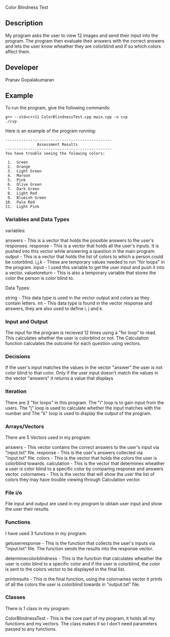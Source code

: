 Color Blindness Test

## Description

My program asks the user to view 12 images and send their input into the program. The program then evaluate their answers with the correct answers and lets the user know wheather they are colorblind and if so which colors affect them.

## Developer

Pranav Gopalakumaran

## Example

To run the program, give the following commands:

```
g++ --std=c++11 ColorBlindnessTest.cpp main.cpp -o cvp
./cvp
```

Here is an example of the program running:

```
-----------------------------------------------
              Assessment Results
-----------------------------------------------
You have trouble seeing the folowing colors: 

 1.  Green
 2.  Orange
 3.  Light Green
 4.  Maroon
 5.  Pink
 6.  Olive Green
 7.  Dark Green
 8.  Light Red
 9.  Blueish Green
10.  Pale Red
11.  Light Pink

```


### Variables and Data Types

 variables:

  answers - This is a vector that holds the possible answers to the user's responses.
  response - This is a vector that holds all the user's inputs. It is pushed into this vector while answering a question in the main program.
  output - This is a vector that holds the list of colors to which a person could be colorblind.
  i,j,k - These are temporary values needed to run "for loops" in the program.
  input - I used this variable to get the user input and push it into a vector.
  valuetoreturn - This is also a temporary variable that stores the color the person is color blind to.
  

 Data Types:

  string - This data type is used in the vector output and colors as they contain letters.
  int - This data type is found in the vector response and answers, they are also used to define i, j and k.


### Input and Output

The input for the program is recieved 12 times using a "for loop" to read. This calculates whether the user is colorblind or not. The Calculation function calculates the outcome for each question using vectors.

### Decisions

If the user's input matches the values in the vector "answer" the user is not color blind to that color. Only if the user input doesn't match the values in the vector "answers" it returns a value that displays 

### Iteration

There are 3 "for loops" in this program. The "i" loop is to gain input from the users.
The "j" loop is used to calculate whether the input matches with the number and The "k" loop is used to display the output of the program.

### Arrays/Vectors

There are 5 Vectors used in my program:

answers - This vector contains the correct answers to the user's input via "input.txt" file.
response - This is the user's answers collected via "input.txt" file.
colors - This is the vector that holds the colors the user is colorblind towards.
calculation - This is the vector that determines wheather a user is color blind to a specific color by comparing response and answers vector.
colornames - This is the vector that will show the user the list of colors they may have trouble viewing through Calculation vector. 

### File i/o

File input and output are used in my program to obtain user input and show the user their results. 


### Functions

I have used 3 functions in my program:

getuserresponse - This is the function that collects the user's inputs via "input.txt" file. The function sends the results into the response vector.

determinecolorblindness - This is the function that calculates wheather the user is color blind to a specific color and if the user is colorblind, the color is sent to the colors vector to be displayed in the final list. 

printresults - This is the final function, using the colornames vector it prints of all the colors the user is colorblind towards in "output.txt" file.


### Classes
There is 1 class in my program:

ColorBlindnessTest - This is the core part of my program, it holds all my functions and my vectors. The class makes it so I don't need parameters passed to any functions. 
